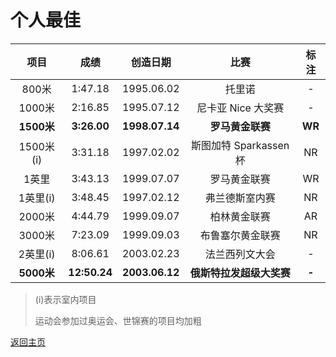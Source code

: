 # 个人最佳

|    项目    |     成绩     |    创造日期    |           比赛           |  标注  |
| :--------: | :----------: | :------------: | :----------------------: | :----: |
|   800米    |   1:47.18    |   1995.06.02   |          托里诺          |   -    |
|   1000米   |   2:16.85    |   1995.07.12   |    尼卡亚 Nice 大奖赛    |   -    |
| **1500米** | **3:26.00**  | **1998.07.14** |     **罗马黄金联赛**     | **WR** |
| 1500米(i)  |   3:31.18    |   1997.02.02   |  斯图加特 Sparkassen 杯  |   NR   |
|   1英里    |   3:43.13    |   1999.07.07   |       罗马黄金联赛       |   WR   |
|  1英里(i)  |   3:48.45    |   1997.02.12   |      弗兰德斯室内赛      |   NR   |
|   2000米   |   4:44.79    |   1999.09.07   |       柏林黄金联赛       |   AR   |
|   3000米   |   7:23.09    |   1999.09.03   |     布鲁塞尔黄金联赛     |   NR   |
|  2英里(i)  |   8:06.61    |   2003.02.23   |      法兰西列文大会      |   -    |
| **5000米** | **12:50.24** | **2003.06.12** | **俄斯特拉发超级大奖赛** | **-**  |

> (i)表示室内项目
>
> 运动会参加过奥运会、世锦赛的项目均加粗

[返回主页](./Profile.md)
